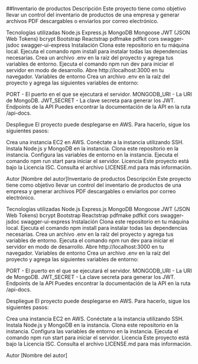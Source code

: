 ##Inventario de productos
Descripción
Este proyecto tiene como objetivo llevar un control del inventario de productos de una empresa y generar archivos PDF descargables o enviarlos por correo electrónico.

Tecnologías utilizadas
Node.js
Express.js
MongoDB
Mongoose
JWT (JSON Web Tokens)
bcrypt
Bootstrap
Reactstrap
pdfmake
pdfkit
cors
swagger-jsdoc
swagger-ui-express
Instalación
Clona este repositorio en tu máquina local.
Ejecuta el comando npm install para instalar todas las dependencias necesarias.
Crea un archivo .env en la raíz del proyecto y agrega tus variables de entorno.
Ejecuta el comando npm run dev para iniciar el servidor en modo de desarrollo.
Abre http://localhost:3000 en tu navegador.
Variables de entorno
Crea un archivo .env en la raíz del proyecto y agrega las siguientes variables de entorno:

PORT - El puerto en el que se ejecutará el servidor.
MONGODB_URI - La URI de MongoDB.
JWT_SECRET - La clave secreta para generar los JWT.
Endpoints de la API
Puedes encontrar la documentación de la API en la ruta /api-docs.

Despliegue
El proyecto puede desplegarse en AWS. Para hacerlo, sigue los siguientes pasos:

Crea una instancia EC2 en AWS.
Conéctate a la instancia utilizando SSH.
Instala Node.js y MongoDB en la instancia.
Clona este repositorio en la instancia.
Configura las variables de entorno en la instancia.
Ejecuta el comando npm run start para iniciar el servidor.
Licencia
Este proyecto está bajo la Licencia ISC. Consulta el archivo LICENSE.md para más información.

Autor
[Nombre del autor]Inventario de productos
Descripción
Este proyecto tiene como objetivo llevar un control del inventario de productos de una empresa y generar archivos PDF descargables o enviarlos por correo electrónico.

Tecnologías utilizadas
Node.js
Express.js
MongoDB
Mongoose
JWT (JSON Web Tokens)
bcrypt
Bootstrap
Reactstrap
pdfmake
pdfkit
cors
swagger-jsdoc
swagger-ui-express
Instalación
Clona este repositorio en tu máquina local.
Ejecuta el comando npm install para instalar todas las dependencias necesarias.
Crea un archivo .env en la raíz del proyecto y agrega tus variables de entorno.
Ejecuta el comando npm run dev para iniciar el servidor en modo de desarrollo.
Abre http://localhost:3000 en tu navegador.
Variables de entorno
Crea un archivo .env en la raíz del proyecto y agrega las siguientes variables de entorno:

PORT - El puerto en el que se ejecutará el servidor.
MONGODB_URI - La URI de MongoDB.
JWT_SECRET - La clave secreta para generar los JWT.
Endpoints de la API
Puedes encontrar la documentación de la API en la ruta /api-docs.

Despliegue
El proyecto puede desplegarse en AWS. Para hacerlo, sigue los siguientes pasos:

Crea una instancia EC2 en AWS.
Conéctate a la instancia utilizando SSH.
Instala Node.js y MongoDB en la instancia.
Clona este repositorio en la instancia.
Configura las variables de entorno en la instancia.
Ejecuta el comando npm run start para iniciar el servidor.
Licencia
Este proyecto está bajo la Licencia ISC. Consulta el archivo LICENSE.md para más información.

Autor
[Nombre del autor]
